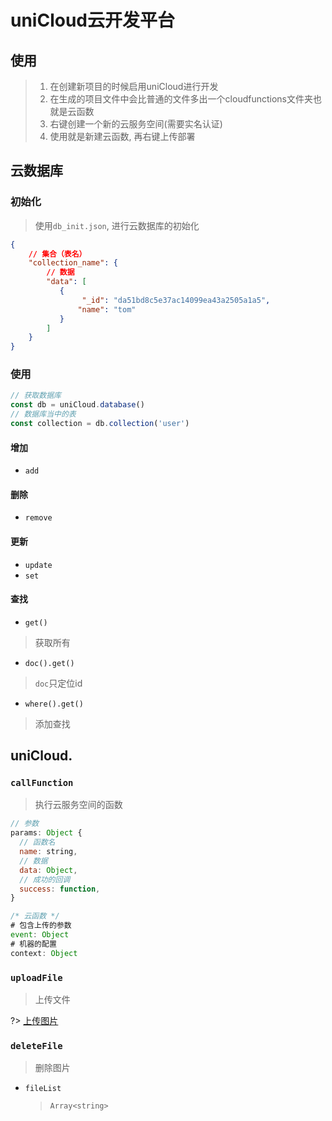 # uniCloud云开发平台

## 使用
> 1. 在创建新项目的时候启用uniCloud进行开发
> 2. 在生成的项目文件中会比普通的文件多出一个cloudfunctions文件夹也就是云函数
> 3. 右键创建一个新的云服务空间(需要实名认证)
> 4. 使用就是新建云函数, 再右键上传部署


## 云数据库
### 初始化
> 使用`db_init.json`, 进行云数据库的初始化
```json
{
    // 集合（表名）
    "collection_name": { 
        // 数据
        "data": [ 
           {
                "_id": "da51bd8c5e37ac14099ea43a2505a1a5",
               "name": "tom"
           }
        ]
    }
}
```
### 使用
```js
// 获取数据库
const db = uniCloud.database()
// 数据库当中的表
const collection = db.collection('user')
```
#### 增加
* `add`

#### 删除
* `remove`

#### 更新
* `update`
* `set`

#### 查找
* `get()`
> 获取所有
* `doc().get()`
> `doc`只定位id
* `where().get()`
> 添加查找

## uniCloud.
### `callFunction`
> 执行云服务空间的函数
```js
// 参数
params: Object {
  // 函数名
  name: string,
  // 数据
  data: Object,
  // 成功的回调
  success: function,
}

/* 云函数 */
# 包含上传的参数
event: Object
# 机器的配置
context: Object
```
### `uploadFile`
> 上传文件

?> [上传图片](https://uniapp.dcloud.io/uniCloud/storage?id=uploadfile)

### `deleteFile`
> 删除图片

* `fileList`
  > `Array<string>`